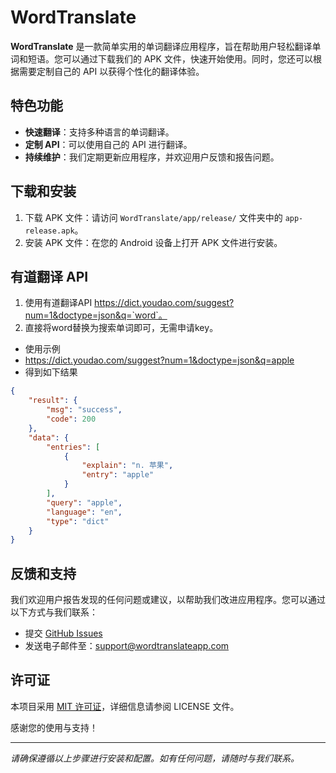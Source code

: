 # WordTranslate

**WordTranslate** 是一款简单实用的单词翻译应用程序，旨在帮助用户轻松翻译单词和短语。您可以通过下载我们的 APK 文件，快速开始使用。同时，您还可以根据需要定制自己的 API 以获得个性化的翻译体验。

## 特色功能

- **快速翻译**：支持多种语言的单词翻译。
- **定制 API**：可以使用自己的 API 进行翻译。
- **持续维护**：我们定期更新应用程序，并欢迎用户反馈和报告问题。

## 下载和安装

1. 下载 APK 文件：请访问 `WordTranslate/app/release/` 文件夹中的 `app-release.apk`。
2. 安装 APK 文件：在您的 Android 设备上打开 APK 文件进行安装。

## 有道翻译 API

1. 使用有道翻译API https://dict.youdao.com/suggest?num=1&doctype=json&q=`word`。
2. 直接将word替换为搜索单词即可，无需申请key。
- 使用示例
- https://dict.youdao.com/suggest?num=1&doctype=json&q=apple
- 得到如下结果
```json
{
    "result": {
        "msg": "success",
        "code": 200
    },
    "data": {
        "entries": [
            {
                "explain": "n. 苹果",
                "entry": "apple"
            }
        ],
        "query": "apple",
        "language": "en",
        "type": "dict"
    }
}
```

## 反馈和支持

我们欢迎用户报告发现的任何问题或建议，以帮助我们改进应用程序。您可以通过以下方式与我们联系：

- 提交 [GitHub Issues](https://github.com/yourusername/yourrepository/issues)
- 发送电子邮件至：support@wordtranslateapp.com

## 许可证

本项目采用 [MIT 许可证](LICENSE)，详细信息请参阅 LICENSE 文件。

感谢您的使用与支持！

---

*请确保遵循以上步骤进行安装和配置。如有任何问题，请随时与我们联系。*
